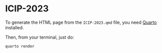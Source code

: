 # ICIP-2023

To generate the HTML page from the `ICIP-2023.qmd` file, you need [Quarto](https://quarto.org/) installed.

Then, from your terminal, just do:

```bash
quarto render
```
